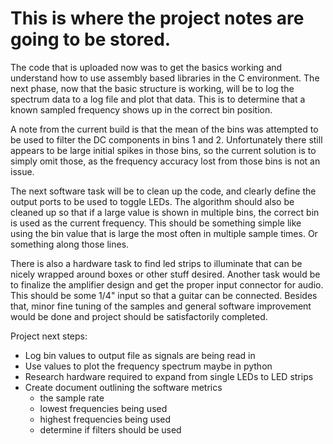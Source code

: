 # This is where the project notes are going to be stored.

The code that is uploaded now was to get the basics working and understand how to use assembly based libraries in the C environment.
The next phase, now that the basic structure is working, will be to log the spectrum data to a log file and plot that data.
This is to determine that a known sampled frequency shows up in the correct bin position.

A note from the current build is that the mean of the bins was attempted to be used to filter the DC components in bins 1 and 2. Unfortunately
there still appears to be large initial spikes in those bins, so the current solution is to simply omit those, as the frequency accuracy lost from
those bins is not an issue.

The next software task will be to clean up the code, and clearly define the output ports to be used to toggle LEDs. The algorithm should also be
cleaned up so that if a large value is shown in multiple bins, the correct bin is used as the current frequency. This should be something simple like
using the bin value that is large the most often in multiple sample times. Or something along those lines.

There is also a hardware task to find led strips to illuminate that can be nicely wrapped around boxes or other stuff desired. Another task would be to finalize
the amplifier design and get the proper input connector for audio. This should be some 1/4" input so that  a guitar can be connected. Besides that, minor fine
tuning of the samples and general software improvement would be done and project should be satisfactorily completed.

Project next steps:
- Log bin values to output file as signals are being read in
- Use values to plot the frequency spectrum maybe in python
- Research hardware required to expand from single LEDs to LED strips
- Create document outlining the software metrics
  - the sample rate
  - lowest frequencies being used
  - highest frequencies being used
  - determine if filters should be used
